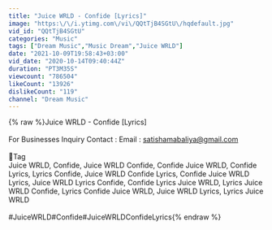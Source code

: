 ```yaml
---
title: "Juice WRLD - Confide [Lyrics]"
image: "https:\/\/i.ytimg.com\/vi\/QQtTjB4SGtU\/hqdefault.jpg"
vid_id: "QQtTjB4SGtU"
categories: "Music"
tags: ["Dream Music","Music Dream","Juice WRLD"]
date: "2021-10-09T19:58:43+03:00"
vid_date: "2020-10-14T09:40:44Z"
duration: "PT3M35S"
viewcount: "786504"
likeCount: "13926"
dislikeCount: "119"
channel: "Dream Music"
---
```

{% raw %}Juice WRLD - Confide [Lyrics]<br /><br />For Businesses Inquiry Contact : Email : satishamabaliya@gmail.com<br /><br />📝Tag<br />Juice WRLD, Confide, Juice WRLD Confide, Confide Juice WRLD, Confide Lyrics, Lyrics Confide, Juice WRLD Confide Lyrics, Confide Juice WRLD Lyrics, Juice WRLD Lyrics Confide, Confide Lyrics Juice WRLD, Lyrics Juice WRLD Confide, Lyrics Confide Juice WRLD, Juice WRLD Lyrics, Lyrics Juice WRLD<br /><br />#JuiceWRLD#Confide#JuiceWRLDConfideLyrics{% endraw %}
